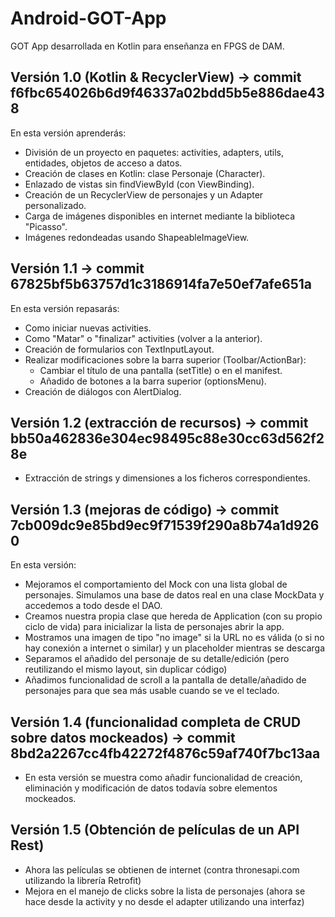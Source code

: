 # Android-GOT-App
GOT App desarrollada en Kotlin para enseñanza en FPGS de DAM.

## Versión 1.0 (Kotlin & RecyclerView) -> commit f6fbc654026b6d9f46337a02bdd5b5e886dae438
En esta versión aprenderás:
- División de un proyecto en paquetes: activities, adapters, utils, entidades, objetos de acceso a datos.
- Creación de clases en Kotlin: clase Personaje (Character).
- Enlazado de vistas sin findViewById (con ViewBinding).
- Creación de un RecyclerView de personajes y un Adapter personalizado.
- Carga de imágenes disponibles en internet mediante la biblioteca "Picasso".
- Imágenes redondeadas usando ShapeableImageView.

## Versión 1.1 -> commit 67825bf5b63757d1c3186914fa7e50ef7afe651a
En esta versión repasarás:
- Como iniciar nuevas activities.
- Como "Matar" o "finalizar" activities (volver a la anterior).
- Creación de formularios con TextInputLayout.
- Realizar modificaciones sobre la barra superior (Toolbar/ActionBar):
    - Cambiar el título de una pantalla (setTitle) o en el manifest.
    - Añadido de botones a la barra superior (optionsMenu).
- Creación de diálogos con AlertDialog.

## Versión 1.2 (extracción de recursos) -> commit bb50a462836e304ec98495c88e30cc63d562f28e
- Extracción de strings y dimensiones a los ficheros correspondientes.

## Versión 1.3 (mejoras de código) -> commit 7cb009dc9e85bd9ec9f71539f290a8b74a1d9260
En esta versión:
- Mejoramos el comportamiento del Mock con una lista global de personajes. Simulamos una base de datos real en una clase MockData y accedemos a todo desde el DAO.
- Creamos nuestra propia clase que hereda de Application (con su propio ciclo de vida) para inicializar la lista de personajes abrir la app.
- Mostramos una imagen de tipo "no image" si la URL no es válida (o si no hay conexión a internet o similar) y un placeholder mientras se descarga
- Separamos el añadido del personaje de su detalle/edición (pero reutilizando el mismo layout, sin duplicar código)
- Añadimos funcionalidad de scroll a la pantalla de detalle/añadido de personajes para que sea más usable cuando se ve el teclado.

## Versión 1.4 (funcionalidad completa de CRUD sobre datos mockeados) -> commit 8bd2a2267cc4fb42272f4876c59af740f7bc13aa
- En esta versión se muestra como añadir funcionalidad de creación, eliminación y modificación de datos todavía sobre elementos mockeados.

## Versión 1.5 (Obtención de películas de un API Rest)
- Ahora las películas se obtienen de internet (contra thronesapi.com utilizando la librería Retrofit)
- Mejora en el manejo de clicks sobre la lista de personajes (ahora se hace desde la activity y no desde el adapter utilizando una interfaz)